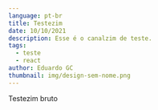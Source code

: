```yaml
---
language: pt-br
title: Testezim
date: 10/10/2021
description: Esse é o canalzim de teste.
tags:
  - teste
  - react
author: Eduardo GC
thumbnail: img/design-sem-nome.png
---
```

Testezim bruto